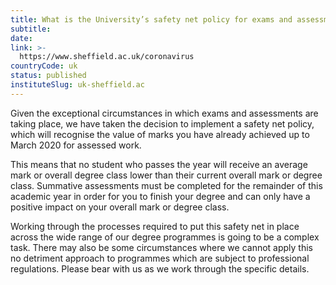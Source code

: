 ```yaml
---
title: What is the University’s safety net policy for exams and assessments?
subtitle: 
date:  
link: >-
  https://www.sheffield.ac.uk/coronavirus
countryCode: uk
status: published
instituteSlug: uk-sheffield.ac
---
```

Given the exceptional circumstances in which exams and assessments are taking place, we have taken the decision to implement a safety net policy, which will recognise the value of marks you have already achieved up to March 2020 for assessed work.

This means that no student who passes the year will receive an average mark or overall degree class lower than their current overall mark or degree class. Summative assessments must be completed for the remainder of this academic year in order for you to finish your degree and can only have a positive impact on your overall mark or degree class.

Working through the processes required to put this safety net in place across the wide range of our degree programmes is going to be a complex task. There may also be some circumstances where we cannot apply this no detriment approach to programmes which are subject to professional regulations. Please bear with us as we work through the specific details.
